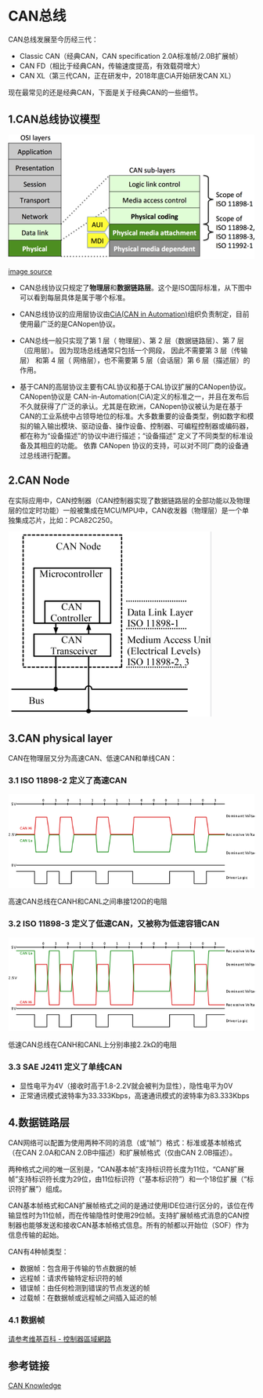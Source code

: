 # CAN总线

CAN总线发展至今历经三代：

* Classic CAN（经典CAN，CAN specification 2.0A标准帧/2.0B扩展帧）
* CAN FD（相比于经典CAN，传输速度提高，有效载荷增大）
* CAN XL（第三代CAN，正在研发中，2018年底CiA开始研发CAN XL）

现在最常见的还是经典CAN，下面是关于经典CAN的一些细节。

## 1.CAN总线协议模型

![](./img/CAN/CAN_OSI.png)

[image source](https://www.can-cia.org/en/can-knowledge/can/systemdesign-can-physicallayer/)

* CAN总线协议只规定了**物理层**和**数据链路层**。这个是ISO国际标准，从下图中可以看到每层具体是属于哪个标准。

* CAN总线协议的应用层协议由[CiA(CAN in Automation)](https://www.can-cia.org/)组织负责制定，目前使用最广泛的是CANopen协议。

* CAN总线一般只实现了第 1 层（ 物理层）、第 2 层（数据链路层）、第 7 层（应用层）。 因为现场总线通常只包括一个网段， 因此不需要第 3 层（传输层） 和第 4 层（ 网络层），也不需要第 5 层（会话层）第 6 层（描述层）的作用。

* 基于CAN的高层协议主要有CAL协议和基于CAL协议扩展的CANopen协议。CANopen协议是 CAN-in-Automation(CiA)定义的标准之一，并且在发布后不久就获得了广泛的承认。尤其是在欧洲，CANopen协议被认为是在基于CAN的工业系统中占领导地位的标准。大多数重要的设备类型，例如数字和模拟的输入输出模块、驱动设备、操作设备、控制器、可编程控制器或编码器，都在称为“设备描述”的协议中进行描述；“设备描述” 定义了不同类型的标准设备及其相应的功能。 依靠 CANopen 协议的支持，可以对不同厂商的设备通过总线进行配置。


## 2.CAN Node

在实际应用中，CAN控制器（CAN控制器实现了数据链路层的全部功能以及物理层的位定时功能）一般被集成在MCU/MPU中，CAN收发器（物理层）是一个单独集成芯片，比如：PCA82C250。

![](./img/CAN/CAN_Node.png)


## 3.CAN physical layer

CAN在物理层又分为高速CAN、低速CAN和单线CAN：

### 3.1 ISO 11898-2 定义了高速CAN

![](./img/CAN/high_speed_can.png)

高速CAN总线在CANH和CANL之间串接120Ω的电阻

### 3.2 ISO 11898-3 定义了低速CAN，又被称为低速容错CAN

![](./img/CAN/low_speed_can.png)

低速CAN总线在CANH和CANL上分别串接2.2kΩ的电阻

### 3.3 SAE J2411 定义了单线CAN

* 显性电平为4V（接收时高于1.8-2.2V就会被判为显性），隐性电平为0V
* 正常通讯模式波特率为33.333Kbps，高速通讯模式的波特率为83.333Kbps


## 4.数据链路层

CAN网络可以配置为使用两种不同的消息（或“帧”）格式：标准或基本帧格式（在CAN 2.0A和CAN 2.0B中描述）和扩展帧格式（仅由CAN 2.0B描述）。

两种格式之间的唯一区别是，“CAN基本帧”支持标识符长度为11位，“CAN扩展帧”支持标识符长度为29位，由11位标识符（“基本标识符”）和一个18位扩展（“标识符扩展”）组成。

CAN基本帧格式和CAN扩展帧格式之间的是通过使用IDE位进行区分的，该位在传输显性时为11位帧，而在传输隐性时使用29位帧。支持扩展帧格式消息的CAN控制器也能够发送和接收CAN基本帧格式信息。所有的帧都以开始位（SOF）作为信息传输的起始。

CAN有4种帧类型：

* 数据帧：包含用于传输的节点数据的帧
* 远程帧：请求传输特定标识符的帧
* 错误帧：由任何检测到错误的节点发送的帧
* 过载帧：在数据帧或远程帧之间插入延迟的帧


### 4.1 数据帧


[请参考维基百科 - 控制器區域網路](https://zh.wikipedia.org/wiki/%E6%8E%A7%E5%88%B6%E5%99%A8%E5%8D%80%E5%9F%9F%E7%B6%B2%E8%B7%AF)






## 参考链接

[CAN Knowledge](https://www.can-cia.org/en/can-knowledge/)